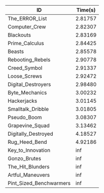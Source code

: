 |ID|Time(s)|
|-|-|
|The_ERROR_List|2.81757|
|Computer_Crew|2.82307|
|Blackouts|2.83169|
|Prime_Calculus|2.84425|
|Beasts|2.85578|
|Rebooting_Rebels|2.90778|
|Creed_Symbol|2.91337|
|Loose_Screws|2.92472|
|Digital_Destroyers|2.98480|
|Byte_Mechanics|3.00232|
|Hackerjacks|3.01145|
|Smalltalk_Dribble|3.01805|
|Pseudo_Boom|3.08307|
|Grapevine_Squad|3.13462|
|Digitally_Destroyed|4.18527|
|Rug_Heed_Bend|4.92186|
|Key_to_Innovation|inf|
|Gonzo_Brutes|inf|
|The_Hit_Blunders|inf|
|Artful_Maneuvers|inf|
|Pint_Sized_Benchwarmers|inf|
